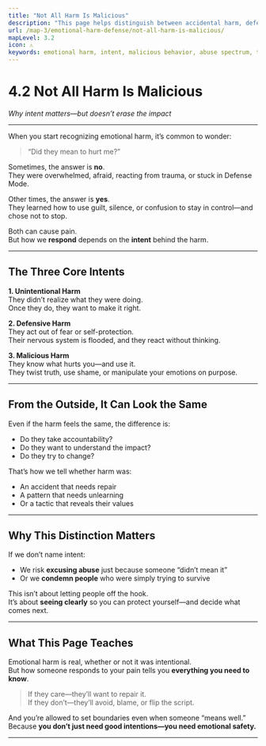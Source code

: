```yaml
---
title: "Not All Harm Is Malicious"
description: "This page helps distinguish between accidental harm, defensive harm, and deliberate emotional abuse—emphasizing that intent does not erase impact."
url: /map-3/emotional-harm-defense/not-all-harm-is-malicious/
mapLevel: 3.2
icon: ⚠️
keywords: emotional harm, intent, malicious behavior, abuse spectrum, trauma-informed, nervous system
---
```


# 4.2 Not All Harm Is Malicious  
*Why intent matters—but doesn’t erase the impact*

---

When you start recognizing emotional harm, it’s common to wonder:

> “Did they mean to hurt me?”

Sometimes, the answer is **no**.  
They were overwhelmed, afraid, reacting from trauma, or stuck in Defense Mode.

Other times, the answer is **yes**.  
They learned how to use guilt, silence, or confusion to stay in control—and chose not to stop.

Both can cause pain.  
But how we **respond** depends on the **intent** behind the harm.

---

## The Three Core Intents

**1. Unintentional Harm**  
They didn’t realize what they were doing.  
Once they do, they want to make it right.

**2. Defensive Harm**  
They act out of fear or self-protection.  
Their nervous system is flooded, and they react without thinking.

**3. Malicious Harm**  
They know what hurts you—and use it.  
They twist truth, use shame, or manipulate your emotions on purpose.

---

## From the Outside, It Can Look the Same

Even if the harm feels the same, the difference is:

- Do they take accountability?  
- Do they want to understand the impact?  
- Do they try to change?

That’s how we tell whether harm was:
- An accident that needs repair  
- A pattern that needs unlearning  
- Or a tactic that reveals their values

---

## Why This Distinction Matters

If we don’t name intent:

- We risk **excusing abuse** just because someone “didn’t mean it”
- Or we **condemn people** who were simply trying to survive

This isn’t about letting people off the hook.  
It’s about **seeing clearly** so you can protect yourself—and decide what comes next.

---

## What This Page Teaches

Emotional harm is real, whether or not it was intentional.  
But how someone responds to your pain tells you **everything you need to know**.

> If they care—they’ll want to repair it.  
> If they don’t—they’ll avoid, blame, or flip the script.

And you’re allowed to set boundaries even when someone “means well.”  
Because **you don’t just need good intentions—you need emotional safety.**

---